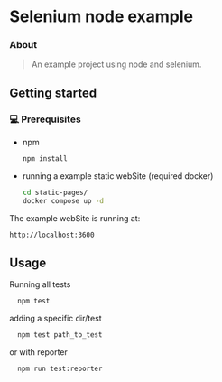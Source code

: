 # Selenium node example

<!---Esses são exemplos. Veja https://shields.io para outras pessoas ou para personalizar este conjunto de escudos. Você pode querer incluir dependências, status do projeto e informações de licença aqui--->

### About
> An example project using node and selenium.

## Getting started

### 💻 Prerequisites

* npm
  ```sh
  npm install
  ```

* running a example static webSite (required docker)
  ```sh
  cd static-pages/
  docker compose up -d
  ```
 The example webSite is running at:
  ```sh
  http://localhost:3600
  ```  
## Usage
Running all tests
```sh
  npm test
  ```
adding a specific dir/test
```sh
  npm test path_to_test
  ```
or with reporter
```sh
  npm run test:reporter
  ```

